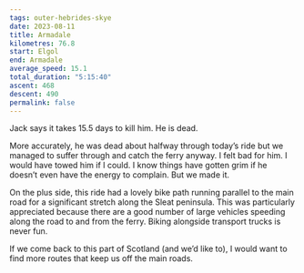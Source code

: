 ```yaml
---
tags: outer-hebrides-skye
date: 2023-08-11
title: Armadale
kilometres: 76.8
start: Elgol
end: Armadale
average_speed: 15.1
total_duration: "5:15:40"
ascent: 468
descent: 490
permalink: false
---
```


Jack says it takes 15.5 days to kill him. He is dead.

More accurately, he was dead about halfway through today’s ride but we managed to suffer through and catch the ferry anyway. I felt bad for him. I would have towed him if I could. I know things have gotten grim if he doesn’t even have the energy to complain. But we made it.

On the plus side, this ride had a lovely bike path running parallel to the main road for a significant stretch along the Sleat peninsula. This was particularly appreciated because there are a good number of large vehicles speeding along the road to and from the ferry. Biking alongside transport trucks is never fun. 

If we come back to this part of Scotland (and we’d like to), I would want to find more routes that keep us off the main roads.